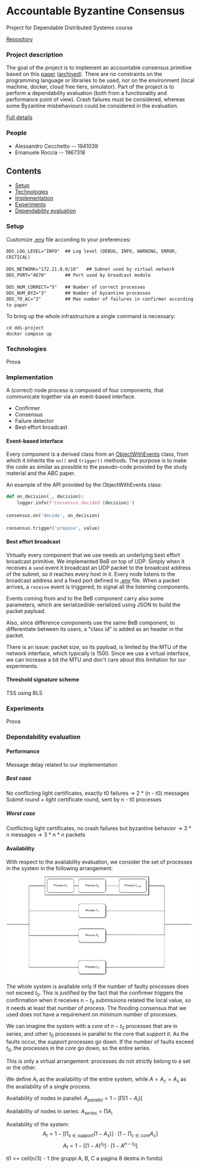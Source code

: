 # Accountable Byzantine Consensus
Project for Dependable Distributed Systems course

[Repository](https://github.com/Hackfront-ITA/dds-project)

### Project description
The goal of the project is to implement an accountable consensus primitive based on this [paper](https://doi.org/10.1016/j.jpdc.2023.104743) ([archived](./docs/paper.pdf)).
There are no constraints on the programming language or libraries to be used, nor on the environment (local machine, docker, cloud free tiers, simulator).
Part of the project is to perform a dependability evaluation (both from a functionality and performance point of view).
Crash failures must be considered, whereas some Byzantine misbehaviours could be
considered in the evaluation.

[Full details](./docs/request.pdf)

### People
- Alessandro Cecchetto -- 1941039
- Emanuele Roccia -- 1967318

## Contents
- [Setup](#setup)
- [Technologies](#technologies)
- [Implementation](#implementation)
- [Experiments](#experiments)
- [Dependability evaluation](#dependability-evaluation)

### Setup

Customize [.env](./.env) file according to your preferences:

```shell
DDS_LOG_LEVEL="INFO"  ## Log level (DEBUG, INFO, WARNING, ERROR, CRITICAL)

DDS_NETWORK="172.21.0.0/16"   ## Subnet used by virtual network
DDS_PORT="4678"       ## Port used by broadcast module

DDS_NUM_CORRECT="5"   ## Number of correct processes
DDS_NUM_BYZ="3"       ## Number of byzantine processes
DDS_T0_AC="3"         ## Max number of failures in confirmer according to paper
```

To bring up the whole infrastructure a single command is necessary:

```shell
cd dds-project
docker compose up
```

### Technologies

Prova

### Implementation

A (correct) node process is composed of four components, that communicate together via an event-based interface.

- Confirmer
- Consensus
- Failure detector
- Best effort broadcast

#### Event-based interface

Every component is a derived class from an [ObjectWithEvents](https://stackoverflow.com/a/6158658) class, from which it inherits the `on()` and `trigger()` methods.
The purpose is to make the code as similar as possible to the pseudo-code provided by the study material and the ABC paper.

An example of the API provided by the ObjectWithEvents class:
```python
def on_decision(_, decision):
	logger.info(f'Consensus decided {decision}')

consensus.on('decide', on_decision)

consensus.trigger('propose', value)
```

#### Best effort broadcast

Virtually every component that we use needs an underlying best effort broadcast primitive.
We implemented BeB on top of UDP. Simply when it receives a `send` event it broadcast an UDP packet to the broadcast address of the subnet, so it reaches every host in it.
Every node listens to the broadcast address and a fixed port defined in [.env](./.env) file. When a packet arrives, a `receive` event is triggered, to signal all the listening components.

Events coming from and to the BeB component carry also some parameters, which are serialized/de-serialized using JSON to build the packet payload.

Also, since difference components use the same BeB component, to differentiate between its users, a "class id" is added as an header in the packet.

There is an issue: packet size, so its payload, is limited by the MTU of the network interface, which typically is 1500. Since we use a virtual interface, we can increase a bit the MTU and don't care about this limitation for our experiments.

#### Threshold signature scheme

TSS using BLS

### Experiments

Prova

### Dependability evaluation

#### Performance

Message delay related to our implementation

##### Best case

No conflicting light certificates, exactly t0 failures -> 2 * (n - t0) messages
Submit round + light certificate round, sent by n - t0 processes

##### Worst case

Conflicting light certificates, no crash failures but byzantine behavior -> 3 * n messages -> 3 * n * n packets

#### Availability

With respect to the availability evaluation, we consider the set of processes in the system in the following arrangement:

![Availability diagram](./res/availability.png "Availability diagram")

The whole system is available only if the number of faulty processes does not exceed $t_0$.
This is justified by the fact that the confirmer triggers the confirmation when it receives $n - t_0$ submissions related the local value, so it needs at least that number of process. The flooding consensus that we used does not have a requirement on minimum number of processes.

We can imagine the system with a *core* of $n - t_0$ processes that are in series, and other $t_0$ processes in parallel to the core that *support* it.
As the faults occur, the *support* processes go down. If the number of faults exceed $t_0$, the processes in the *core* go down, so the entire series.

This is only a virtual arrangement: processes do not strictly belong to a set or the other.

We define $A_t$ as the availability of the entire system, while $A = A_c = A_s$ as the availability of a single process.

Availability of nodes in parallel: $A_{parallel} = 1 - [ \prod{(1 - A_i)} ]$

Availability of nodes in series: $A_{series} = \prod{A_i}$

Availability of the system:
$$ A_t = 1 - [ \prod_{s \in support}{(1 - A_s)} ] \cdot [ 1 - \prod_{c \in core}{A_c} ] $$
$$ A_t = 1 - [ {(1 - A)}^{t_0} ] \cdot [ 1 - {A}^{n - t_0} ] $$


t0 <= ceil(n/3) - 1 (tre gruppi A, B, C a pagina 8 destra in fondo)
